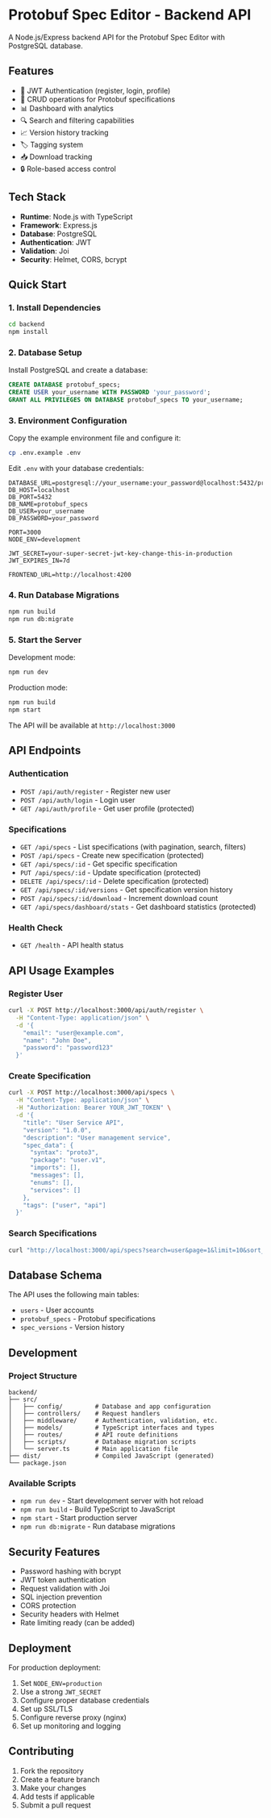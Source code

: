 # Protobuf Spec Editor - Backend API

A Node.js/Express backend API for the Protobuf Spec Editor with PostgreSQL database.

## Features

- 🔐 JWT Authentication (register, login, profile)
- 📝 CRUD operations for Protobuf specifications
- 📊 Dashboard with analytics
- 🔍 Search and filtering capabilities
- 📈 Version history tracking
- 🏷️ Tagging system
- 📥 Download tracking
- 🔒 Role-based access control

## Tech Stack

- **Runtime**: Node.js with TypeScript
- **Framework**: Express.js
- **Database**: PostgreSQL
- **Authentication**: JWT
- **Validation**: Joi
- **Security**: Helmet, CORS, bcrypt

## Quick Start

### 1. Install Dependencies

```bash
cd backend
npm install
```

### 2. Database Setup

Install PostgreSQL and create a database:

```sql
CREATE DATABASE protobuf_specs;
CREATE USER your_username WITH PASSWORD 'your_password';
GRANT ALL PRIVILEGES ON DATABASE protobuf_specs TO your_username;
```

### 3. Environment Configuration

Copy the example environment file and configure it:

```bash
cp .env.example .env
```

Edit `.env` with your database credentials:

```env
DATABASE_URL=postgresql://your_username:your_password@localhost:5432/protobuf_specs
DB_HOST=localhost
DB_PORT=5432
DB_NAME=protobuf_specs
DB_USER=your_username
DB_PASSWORD=your_password

PORT=3000
NODE_ENV=development

JWT_SECRET=your-super-secret-jwt-key-change-this-in-production
JWT_EXPIRES_IN=7d

FRONTEND_URL=http://localhost:4200
```

### 4. Run Database Migrations

```bash
npm run build
npm run db:migrate
```

### 5. Start the Server

Development mode:
```bash
npm run dev
```

Production mode:
```bash
npm run build
npm start
```

The API will be available at `http://localhost:3000`

## API Endpoints

### Authentication
- `POST /api/auth/register` - Register new user
- `POST /api/auth/login` - Login user
- `GET /api/auth/profile` - Get user profile (protected)

### Specifications
- `GET /api/specs` - List specifications (with pagination, search, filters)
- `POST /api/specs` - Create new specification (protected)
- `GET /api/specs/:id` - Get specific specification
- `PUT /api/specs/:id` - Update specification (protected)
- `DELETE /api/specs/:id` - Delete specification (protected)
- `GET /api/specs/:id/versions` - Get specification version history
- `POST /api/specs/:id/download` - Increment download count
- `GET /api/specs/dashboard/stats` - Get dashboard statistics (protected)

### Health Check
- `GET /health` - API health status

## API Usage Examples

### Register User
```bash
curl -X POST http://localhost:3000/api/auth/register \
  -H "Content-Type: application/json" \
  -d '{
    "email": "user@example.com",
    "name": "John Doe",
    "password": "password123"
  }'
```

### Create Specification
```bash
curl -X POST http://localhost:3000/api/specs \
  -H "Content-Type: application/json" \
  -H "Authorization: Bearer YOUR_JWT_TOKEN" \
  -d '{
    "title": "User Service API",
    "version": "1.0.0",
    "description": "User management service",
    "spec_data": {
      "syntax": "proto3",
      "package": "user.v1",
      "imports": [],
      "messages": [],
      "enums": [],
      "services": []
    },
    "tags": ["user", "api"]
  }'
```

### Search Specifications
```bash
curl "http://localhost:3000/api/specs?search=user&page=1&limit=10&sort_by=created_at&sort_order=desc"
```

## Database Schema

The API uses the following main tables:

- `users` - User accounts
- `protobuf_specs` - Protobuf specifications
- `spec_versions` - Version history

## Development

### Project Structure
```
backend/
├── src/
│   ├── config/         # Database and app configuration
│   ├── controllers/    # Request handlers
│   ├── middleware/     # Authentication, validation, etc.
│   ├── models/         # TypeScript interfaces and types
│   ├── routes/         # API route definitions
│   ├── scripts/        # Database migration scripts
│   └── server.ts       # Main application file
├── dist/               # Compiled JavaScript (generated)
└── package.json
```

### Available Scripts
- `npm run dev` - Start development server with hot reload
- `npm run build` - Build TypeScript to JavaScript
- `npm start` - Start production server
- `npm run db:migrate` - Run database migrations

## Security Features

- Password hashing with bcrypt
- JWT token authentication
- Request validation with Joi
- SQL injection prevention
- CORS protection
- Security headers with Helmet
- Rate limiting ready (can be added)

## Deployment

For production deployment:

1. Set `NODE_ENV=production`
2. Use a strong `JWT_SECRET`
3. Configure proper database credentials
4. Set up SSL/TLS
5. Configure reverse proxy (nginx)
6. Set up monitoring and logging

## Contributing

1. Fork the repository
2. Create a feature branch
3. Make your changes
4. Add tests if applicable
5. Submit a pull request